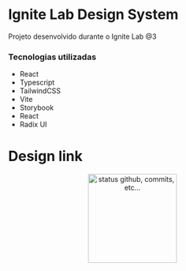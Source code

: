 # Ignite Lab Design System

Projeto desenvolvido durante o Ignite Lab @3

### Tecnologias utilizadas
- React
- Typescript
- TailwindCSS
- Vite
- Storybook
- React
- Radix UI

# Design link

<p align="center">
    <a href="https://www.figma.com/file/lNN4dTFUY2h8u0dplGcmlf/Ignite-Lab-Design-System?node-id=0%3A1" target="_blank"><img alt="status github, commits, etc..." height="180px" src="https://seeklogo.com/images/F/figma-logo-E4E21D3AEA-seeklogo.com.png"
    /></a>
</p><br>
